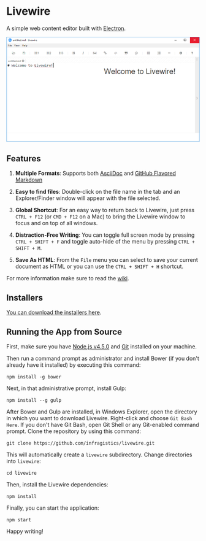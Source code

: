 ﻿# Livewire

A simple web content editor built with [Electron](electron.atom.io).

![Livewire](screenshot.png)

## Features
1. **Multiple Formats**: Supports both [AsciiDoc](http://www.methods.co.nz/asciidoc/) and [GitHub Flavored Markdown](https://help.github.com/articles/github-flavored-markdown/)

2. **Easy to find files**: Double-click on the file name in the tab and an Explorer/Finder window will appear with the file selected.

3. **Global Shortcut**: For an easy way to return back to Livewire, just press `CTRL + F12` (or `CMD + F12` on a Mac) to bring the Livewire window to focus and on top of all windows. 

4. **Distraction-Free Writing**: You can toggle full screen mode by pressing `CTRL + SHIFT + F` and toggle auto-hide of the menu by pressing `CTRL + SHIFT + M`.

5. **Save As HTML**: From the `File` menu you can select to save your current document as HTML or you can use the `CTRL + SHIFT + H` shortcut.

For more information make sure to read the [wiki](https://github.com/craigshoemaker/livewire/wiki).

		  
## Installers
 
 [You can download the installers here](https://github.com/Infragistics/livewire/wiki/installers).

## Running the App from Source

First, make sure you have [Node.js v4.5.0](https://nodejs.org/) and [Git](https://git-scm.com/downloads) installed on your machine.

Then run a command prompt as administrator and install Bower (if you don't already have it installed) by executing this command:

    npm install -g bower
    
Next, in that administrative prompt, install Gulp:

    npm install --g gulp

After Bower and Gulp are installed, in Windows Explorer, open the directory in which you want to download Livewire.  Right-click and choose `Git Bash Here`.  If you don't have Git Bash, open Git Shell or any Git-enabled command prompt.  Clone the repository by using this command:

    git clone https://github.com/infragistics/livewire.git
	
This will automatically create a `livewire` subdirectory.  Change directories into `livewire`:

    cd livewire 
    
Then, install the Livewire dependencies:

    npm install
    
Finally, you can start the application:
    
    npm start
    
Happy writing!
